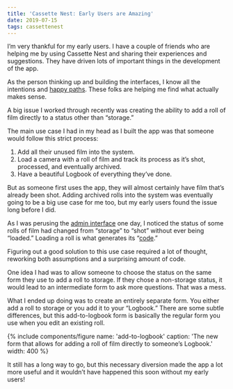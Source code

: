 ```yaml
---
title: 'Cassette Nest: Early Users are Amazing'
date: 2019-07-15
tags: cassettenest
---
```


I’m very thankful for my early users. I have a couple of friends who are helping me by using Cassette Nest and sharing their experiences and suggestions. They have driven lots of important things in the development of the app.

As the person thinking up and building the interfaces, I know all the intentions and [happy paths](https://en.wikipedia.org/wiki/Happy_path). These folks are helping me find what actually makes sense.

A big issue I worked through recently was creating the ability to add a roll of film directly to a status other than “storage.”

The main use case I had in my head as I built the app was that someone would follow this strict process:

1. Add all their unused film into the system.
2. Load a camera with a roll of film and track its process as it’s shot, processed, and eventually archived.
3. Have a beautiful Logbook of everything they’ve done.

But as someone first uses the app, they will almost certainly have film that’s already been shot. Adding archived rolls into the system was eventually going to be a big use case for me too, but my early users found the issue long before I did.

As I was perusing the [admin interface](https://docs.djangoproject.com/en/2.2/ref/contrib/admin/) one day, I noticed the status of some rolls of film had changed from “storage” to “shot” without ever being “loaded.” Loading a roll is what generates its “[code](/words/2019/01/cassette-nest-update-1/).”

Figuring out a good solution to this use case required a lot of thought, reworking both assumptions and a surprising amount of code.

One idea I had was to allow someone to choose the status on the same form they use to add a roll to storage. If they chose a non-storage status, it would lead to an intermediate form to ask more questions. That was a mess.

What I ended up doing was to create an entirely separate form. You either add a roll to storage or you add it to your “Logbook.” There are some subtle differences, but this add-to-logbook form is basically the regular form you use when you edit an existing roll.

{% include components/figure name: 'add-to-logbook' caption: 'The new form that allows for adding a roll of film directly to someone’s Logbook.' width: 400 %}

It still has a long way to go, but this necessary diversion made the app a lot more useful and it wouldn’t have happened this soon without my early users!
